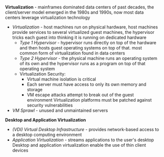 **Virtualization** - mainframes dominated data centers of past decades, the client/server model emerged in the 1980s and 1990s, now most data centers leverage virtualization technology
- *Virtualization* - host machines run on physical hardware, host machines provide services to several virtualized guest machines, the hypervisor tricks each guest into thinking it is running on dedicated hardware
	- *Type 1 Hypervisor* - hypervisor runs directly on top of the hardware and then hosts guest operating systems on top of that. most common form of virtualization found in data centers
	- *Type 2 Hypervisor* - the physical machine runs an operating system of its own and the hypervisor runs as a program on top of that operating system
	- Virtualization Security:
		- Virtual machine isolation is critical
		- Each server must have access to only its own memory and storage
		- VM escape attacks attempt to break out of the guest environment
Virtualization platforms must be patched against security vulnerabilities
- *VM Sprawl* - unused and unmaintained servers

**Desktop and Application Virtualization**
- *(VDI) Virtual Desktop Infrastructure* - provides network-based access to a desktop computing environment
- *Application Virtualization* - streams applications to the user's desktop
Desktop and application virtualization enable the use of thin client devices